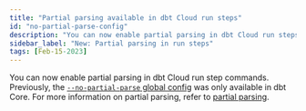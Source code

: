 ```yaml
---
title: "Partial parsing available in dbt Cloud run steps"
id: "no-partial-parse-config"
description: "You can now enable partial parsing in dbt Cloud run steps."
sidebar_label: "New: Partial parsing in run steps"
tags: [Feb-15-2023]
---
```


You can now enable partial parsing in dbt Cloud run step commands. Previously, the [`--no-partial-parse` global config](/reference/global-configs#partial-parsing) was only available in dbt Core. For more information on partial parsing, refer to [partial parsing](/reference/parsing#partial-parsing).
